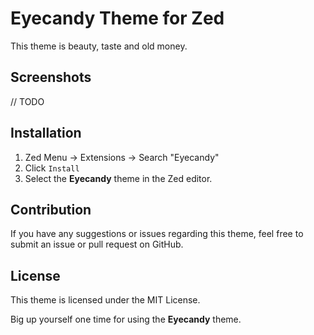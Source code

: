 # Eyecandy Theme for Zed

This theme is beauty, taste and old money.

## Screenshots

// TODO

## Installation

1. Zed Menu -> Extensions -> Search "Eyecandy"
2. Click `Install`
3. Select the **Eyecandy** theme in the Zed editor.

## Contribution

If you have any suggestions or issues regarding this theme, feel free to submit an issue or pull request on GitHub.

## License

This theme is licensed under the MIT License.

Big up yourself one time for using the **Eyecandy** theme.
